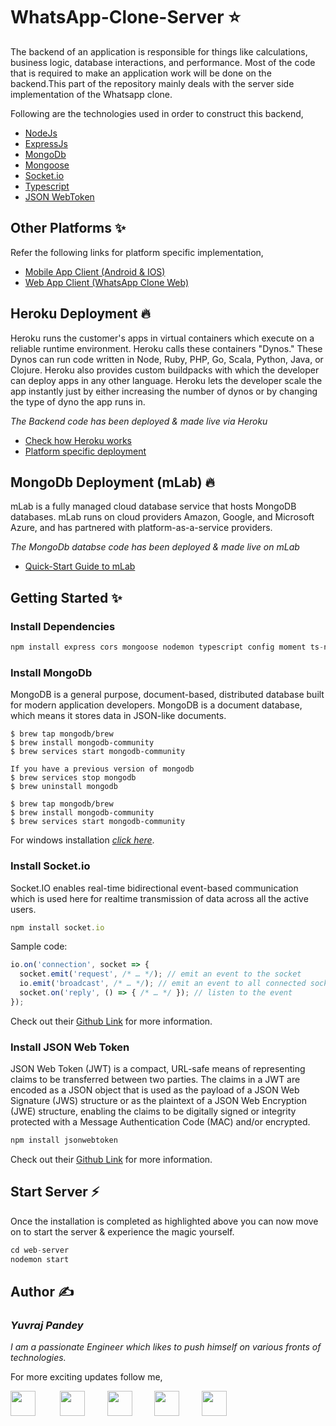 # WhatsApp-Clone-Server ⭐

The backend of an application is responsible for things like calculations, business logic, database interactions, and performance. Most of the code that is required to make an application work will be done on the backend.This part of the repository mainly deals with the server side implementation of the Whatsapp clone. 

Following are the technologies used in order to construct this backend,
* <a href="https://nodejs.org/">NodeJs</a> 
* <a href="https://expressjs.com/">ExpressJs</a>
* <a href="https://www.mongodb.com/">MongoDb</a>
* <a href="https://mongoosejs.com/">Mongoose</a> 
* <a href="https://socket.io/">Socket.io</a><br> 
* <a href="https://www.typescriptlang.org/">Typescript</a>
* <a href="https://github.com/auth0/node-jsonwebtoken">JSON WebToken</a>

## Other Platforms ✨
Refer the following links for platform specific implementation,
* <a href="https://github.com/yuvraj24/WhatsApp-Clone/blob/master/app-client/README.md">Mobile App Client (Android & IOS)</a>
* <a href="https://github.com/yuvraj24/WhatsApp-Clone/blob/master/web-server/README.md">Web App Client (WhatsApp Clone Web)</a>

## Heroku Deployment 🔥
Heroku runs the customer's apps in virtual containers which execute on a reliable runtime environment. Heroku calls these containers "Dynos." These Dynos can run code written in Node, Ruby, PHP, Go, Scala, Python, Java, or Clojure. Heroku also provides custom buildpacks with which the developer can deploy apps in any other language. Heroku lets the developer scale the app instantly just by either increasing the number of dynos or by changing the type of dyno the app runs in.

*The Backend code has been deployed & made live via Heroku*

* <a href="https://devcenter.heroku.com/articles/how-heroku-works">Check how Heroku works</a>
* <a href="https://devcenter.heroku.com/categories/deployment">Platform specific deployment</a>

## MongoDb Deployment (mLab) 🔥
mLab is a fully managed cloud database service that hosts MongoDB databases. mLab runs on cloud providers Amazon, Google, and Microsoft Azure, and has partnered with platform-as-a-service providers.

*The MongoDb databse code has been deployed & made live on mLab*

* <a href="https://docs.mlab.com/">Quick-Start Guide to mLab</a> 

## Getting Started ✨

### Install Dependencies
```js
npm install express cors mongoose nodemon typescript config moment ts-node
```

### Install MongoDb
MongoDB is a general purpose, document-based, distributed database built for modern application developers. MongoDB is a document database, which means it stores data in JSON-like documents.
```
$ brew tap mongodb/brew
$ brew install mongodb-community
$ brew services start mongodb-community

If you have a previous version of mongodb
$ brew services stop mongodb
$ brew uninstall mongodb

$ brew tap mongodb/brew
$ brew install mongodb-community
$ brew services start mongodb-community
```
For windows installation *<a href="https://docs.mongodb.com/manual/administration/install-community/" target="_blank">click here</a>*.


### Install Socket.io
Socket.IO enables real-time bidirectional event-based communication which is used here for realtime transmission of data across all the active users.
```js
npm install socket.io
```

Sample code:
```js
io.on('connection', socket => {
  socket.emit('request', /* … */); // emit an event to the socket
  io.emit('broadcast', /* … */); // emit an event to all connected sockets
  socket.on('reply', () => { /* … */ }); // listen to the event
});
```

Check out their <a href="https://github.com/socketio/socket.io">Github Link</a> for more information.

### Install JSON Web Token

JSON Web Token (JWT) is a compact, URL-safe means of representing claims to be transferred between two parties.  The claims in a JWT are encoded as a JSON object that is used as the payload of a JSON Web Signature (JWS) structure or as the plaintext of a JSON Web Encryption (JWE) structure, enabling the claims to be digitally signed or integrity protected with a Message Authentication Code (MAC) and/or encrypted.
```js
npm install jsonwebtoken
```
Check out their <a href="https://github.com/auth0/node-jsonwebtoken">Github Link</a> for more information.

## Start Server ⚡
Once the installation is completed as highlighted above you can now move on to start the server & experience the magic yourself.
```js
cd web-server
nodemon start
```

## Author  ✍️
### *Yuvraj Pandey*
*I am a passionate Engineer which likes to push himself on various fronts of technologies.*  

For more exciting updates follow me,

<a href="https://twitter.com/yuvrajpy24" target="_blank"><img src="https://github.com/yuvraj24/LiveSmashBar/blob/master/images/twitter.png" width="40" height="40"></a> &nbsp;&nbsp;&nbsp;&nbsp;&nbsp;&nbsp;&nbsp;&nbsp;&nbsp;<a href="https://www.linkedin.com/in/yuvraj24" target="_blank"><img src="https://github.com/yuvraj24/LiveSmashBar/blob/master/images/linkedin.png" width="40" height="40"></a>&nbsp;&nbsp;&nbsp;&nbsp;&nbsp;&nbsp;&nbsp;&nbsp;&nbsp;<a href="https://github.com/yuvraj24" target="_blank"><img src="https://github.com/yuvraj24/LiveSmashBar/blob/master/images/github.png" height="40"></a>&nbsp;&nbsp;&nbsp;&nbsp;&nbsp;&nbsp;&nbsp;&nbsp;&nbsp;<a href="https://medium.com/@yuvrajpandey24" target="_blank"><img src="https://github.com/yuvraj24/LiveSmashBar/blob/master/images/medium.png" width="40" height="40"></a>&nbsp;&nbsp;&nbsp;&nbsp;&nbsp;&nbsp;&nbsp;&nbsp;&nbsp;<a href="https://play.google.com/store/apps/developer?id=Yuvraj+Pandey"><img src="https://github.com/yuvraj24/LiveSmashBar/blob/master/images/playstore.png" width="40" height="40"></a>

